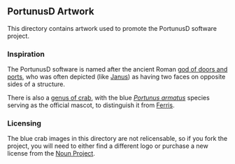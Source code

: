 ## PortunusD Artwork
This directory contains artwork used to promote the PortunusD software
project. 


### Inspiration
The PortunusD software is named after the ancient Roman [god of doors and
ports][1], who was often depicted (like [Janus][2]) as having two faces on
opposite sides of a structure.

There is also a [genus of crab][3], with the blue [*Portunus armatus*][4]
species serving as the official mascot, to distinguish it from [Ferris][5].


### Licensing
The blue crab images in this directory are not relicensable, so if you fork the
project, you will need to either find a different logo or purchase a new license
from the [Noun Project][6]. 


<!-- References -->
[1]: https://en.wikipedia.org/wiki/Portunus_(mythology)
[2]: https://en.wikipedia.org/wiki/Janus
[3]: https://en.wikipedia.org/wiki/Portunus
[4]: https://en.wikipedia.org/wiki/Portunus_armatus
[5]: https://www.rustacean.net
[6]: https://thenounproject.com/search/?q=crab&i=2981266
